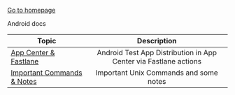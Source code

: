 [Go to homepage](/)

Android docs

|Topic|Description|
|---|:---:|
|[App Center & Fastlane](/android/appcenter_fastlane)|Android Test App Distribution in App Center via Fastlane actions|
|[Important Commands & Notes](/android/important_commands)|Important Unix Commands and some notes|
